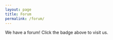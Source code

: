 ```yaml
---
layout: page
title: Forum
permalink: /forum/
---
```



We have a forum! Click the badge above to visit us.
